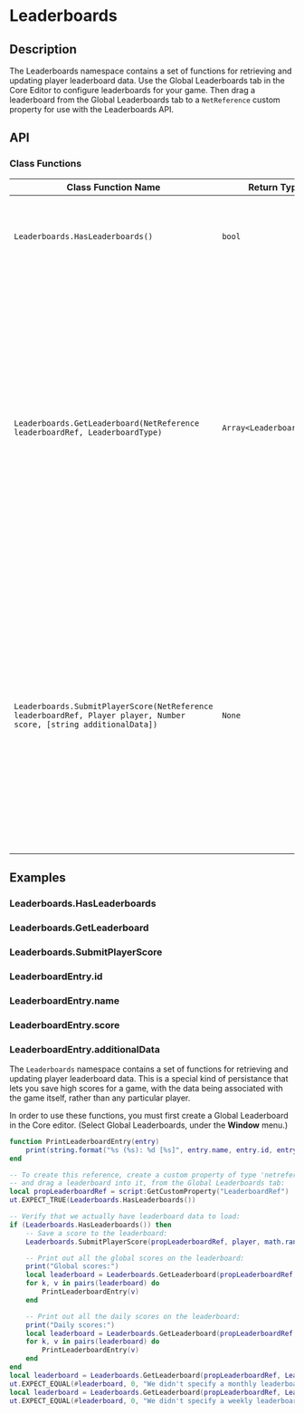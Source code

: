 # Leaderboards

## Description

The Leaderboards namespace contains a set of functions for retrieving and updating player leaderboard data. Use the Global Leaderboards tab in the Core Editor to configure leaderboards for your game. Then drag a leaderboard from the Global Leaderboards tab to a `NetReference` custom property for use with the Leaderboards API.

## API

### Class Functions

| Class Function Name | Return Type | Description | Tags |
| -------------- | ----------- | ----------- | ---- |
| `Leaderboards.HasLeaderboards()` | `bool` | Returns `true` if any leaderboard data is available. Returns `false` if leaderboards are still being retrieved, or if there is no leaderboard data. | None |
| `Leaderboards.GetLeaderboard(NetReference leaderboardRef, LeaderboardType)` | `Array<LeaderboardEntry>` | Returns a table containing a list of entries for the specified leaderboard. The `NetReference` parameter should be retrieved from a custom property, assigned from the Global Leaderboards tab in the editor. This returns a copy of the data that has already been retrieved, so calling this function does not incur any additional network cost. If the requested leaderboard type has not been enabled for this leaderboard, an empty table will be returned. Supported leaderboard types include:<br/>`LeaderboardType.GLOBAL`<br/>`LeaderboardType.DAILY`<br/>`LeaderboardType.WEEKLY`<br/>`LeaderboardType.MONTHLY` | None |
| `Leaderboards.SubmitPlayerScore(NetReference leaderboardRef, Player player, Number score, [string additionalData])` | `None` | Submits a new score for the given Player on the specified leaderboard. The `NetReference` parameter should be retrieved from a custom property, assigned from the Global Leaderboards tab in the editor. This score may be ignored if the player already has a better score on this leaderboard. The optional `additionalData` parameter may be used to store a very small amount of data with the player's entry. If provided, this string must be 8 characters or fewer. (More specifically, 8 bytes when encoded as UTF-8.) | Server-Only |

## Examples

### Leaderboards.HasLeaderboards

### Leaderboards.GetLeaderboard

### Leaderboards.SubmitPlayerScore

### LeaderboardEntry.id

### LeaderboardEntry.name

### LeaderboardEntry.score

### LeaderboardEntry.additionalData

The `Leaderboards` namespace contains a set of functions for retrieving and updating player leaderboard data.  This is a special kind of persistance that lets you save high scores for a game, with the data being associated with the game itself, rather than any particular player.

In order to use these functions, you must first create a Global Leaderboard in the Core editor.  (Select Global Leaderboards, under the **Window** menu.)

```lua
function PrintLeaderboardEntry(entry)
    print(string.format("%s (%s): %d [%s]", entry.name, entry.id, entry.score, entry.additionalData))
end

-- To create this reference, create a custom property of type 'netreference',
-- and drag a leaderboard into it, from the Global Leaderboards tab:
local propLeaderboardRef = script:GetCustomProperty("LeaderboardRef")
ut.EXPECT_TRUE(Leaderboards.HasLeaderboards())

-- Verify that we actually have leaderboard data to load:
if (Leaderboards.HasLeaderboards()) then
    -- Save a score to the leaderboard:
    Leaderboards.SubmitPlayerScore(propLeaderboardRef, player, math.random(0, 1000), "Xyzzy")

    -- Print out all the global scores on the leaderboard:
    print("Global scores:")
    local leaderboard = Leaderboards.GetLeaderboard(propLeaderboardRef, LeaderboardType.GLOBAL)
    for k, v in pairs(leaderboard) do
        PrintLeaderboardEntry(v)
    end

    -- Print out all the daily scores on the leaderboard:
    print("Daily scores:")
    local leaderboard = Leaderboards.GetLeaderboard(propLeaderboardRef, LeaderboardType.DAILY)
    for k, v in pairs(leaderboard) do
        PrintLeaderboardEntry(v)
    end
end
local leaderboard = Leaderboards.GetLeaderboard(propLeaderboardRef, LeaderboardType.MONTHLY)
ut.EXPECT_EQUAL(#leaderboard, 0, "We didn't specify a monthly leaderboard.")
local leaderboard = Leaderboards.GetLeaderboard(propLeaderboardRef, LeaderboardType.WEEKLY)
ut.EXPECT_EQUAL(#leaderboard, 0, "We didn't specify a weekly leaderboard.")
```
